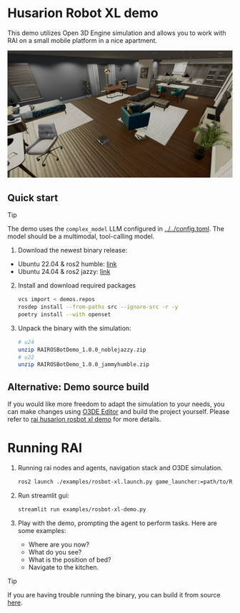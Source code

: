# Husarion Robot XL demo

This demo utilizes Open 3D Engine simulation and allows you to work with RAI on a small mobile platform in a nice apartment.

![Screenshot1](../imgs/o3deSimulation.png)

## Quick start

> [!TIP]
> The demo uses the `complex_model` LLM configured in [../../config.toml](../../config.toml). The model should be a multimodal, tool-calling model.

1. Download the newest binary release:

- Ubuntu 22.04 & ros2 humble: [link](https://robotec-ml-roscon2024-demos.s3.eu-central-1.amazonaws.com/ROSCON_Release/RAIROSBotDemo_1.0.0_jammyhumble.zip)
- Ubuntu 24.04 & ros2 jazzy: [link](https://robotec-ml-roscon2024-demos.s3.eu-central-1.amazonaws.com/ROSCON_Release/RAIROSBotDemo_1.0.0_noblejazzy.zip)

2. Install and download required packages

   ```bash
   vcs import < demos.repos
   rosdep install --from-paths src --ignore-src -r -y
   poetry install --with openset
   ```

3. Unpack the binary with the simulation:

   ```bash
   # u24
   unzip RAIROSBotDemo_1.0.0_noblejazzy.zip
   # u22
   unzip RAIROSBotDemo_1.0.0_jammyhumble.zip
   ```

## Alternative: Demo source build

If you would like more freedom to adapt the simulation to your needs, you can make changes using
[O3DE Editor](https://www.docs.o3de.org/docs/welcome-guide/) and build the project
yourself.
Please refer to [rai husarion rosbot xl demo](https://github.com/RobotecAI/rai-rosbot-xl-demo) for more details.

# Running RAI

1. Running rai nodes and agents, navigation stack and O3DE simulation.

   ```bash
   ros2 launch ./examples/rosbot-xl.launch.py game_launcher:=path/to/RAIROSBotXLDemo.GameLauncher
   ```

2. Run streamlit gui:

   ```bash
   streamlit run examples/rosbot-xl-demo.py
   ```

3. Play with the demo, prompting the agent to perform tasks. Here are some examples:

   - Where are you now?
   - What do you see?
   - What is the position of bed?
   - Navigate to the kitchen.

> [!TIP]
> If you are having trouble running the binary, you can build it from source [here](https://github.com/RobotecAI/rai-rosbot-xl-demo).
